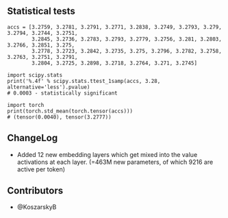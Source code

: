 ## Statistical tests

```
accs = [3.2759, 3.2781, 3.2791, 3.2771, 3.2838, 3.2749, 3.2793, 3.279, 3.2794, 3.2744, 3.2751,
        3.2845, 3.2736, 3.2783, 3.2793, 3.2779, 3.2756, 3.281, 3.2803, 3.2766, 3.2851, 3.275,
        3.2778, 3.2723, 3.2842, 3.2735, 3.275, 3.2796, 3.2782, 3.2758, 3.2763, 3.2751, 3.2791,
        3.2804, 3.2725, 3.2898, 3.2718, 3.2764, 3.271, 3.2745]

import scipy.stats
print('%.4f' % scipy.stats.ttest_1samp(accs, 3.28, alternative='less').pvalue)
# 0.0003 - statistically significant

import torch
print(torch.std_mean(torch.tensor(accs)))
# (tensor(0.0040), tensor(3.2777))
```

## ChangeLog

* Added 12 new embedding layers which get mixed into the value activations at each layer. (=463M new parameters, of which 9216 are active per token)

## Contributors

* @KoszarskyB



